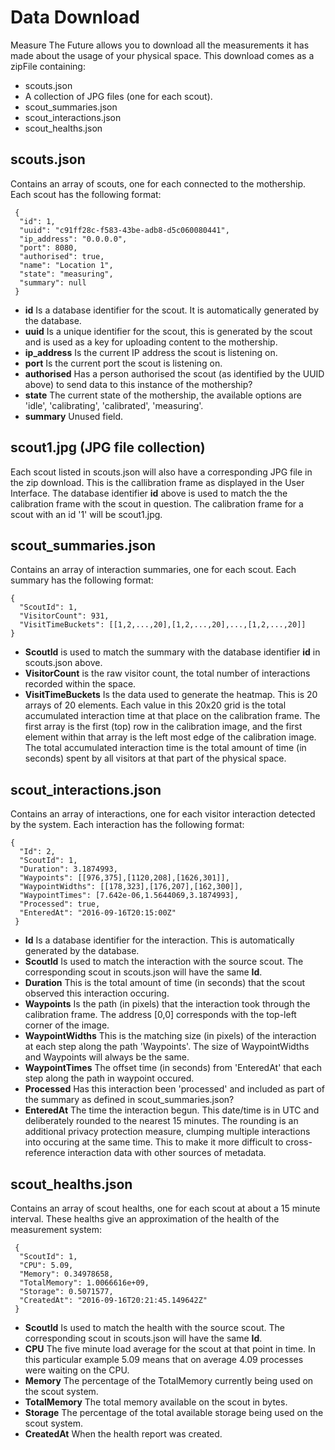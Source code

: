 # Data Download

Measure The Future allows you to download all the measurements it has made about the usage of your physical space. This download comes as a zipFile containing:

* scouts.json
* A collection of JPG files (one for each scout).
* scout_summaries.json
* scout_interactions.json
* scout_healths.json

## scouts.json

Contains an array of scouts, one for each connected to the mothership. Each scout has the following format:

```
 {
  "id": 1,
  "uuid": "c91ff28c-f583-43be-adb8-d5c060080441",
  "ip_address": "0.0.0.0",
  "port": 8080,
  "authorised": true,
  "name": "Location 1",
  "state": "measuring",
  "summary": null
 }
```

* **id** Is a database identifier for the scout. It is automatically generated by the database.
* **uuid** Is a unique identifier for the scout, this is generated by the scout and is used as a key for uploading content to the mothership.
* **ip_address** Is the current IP address the scout is listening on.
* **port** Is the current port the scout is listening on.
* **authorised** Has a person authorised the scout (as identified by the UUID above) to send data to this instance of the mothership?
* **state** The current state of the mothership, the available options are 'idle', 'calibrating', 'calibrated', 'measuring'.
* **summary** Unused field.

## scout1.jpg (JPG file collection)

Each scout listed in scouts.json will also have a corresponding JPG file in the zip download. This is the callibration frame as displayed in the User Interface. The database identifier **id** above is used to match the the calibration frame with the scout in question. The calibration frame for a scout with an id '1' will be scout1.jpg.

## scout_summaries.json

Contains an array of interaction summaries, one for each scout. Each summary has the following format:

```
{
  "ScoutId": 1,
  "VisitorCount": 931,
  "VisitTimeBuckets": [[1,2,...,20],[1,2,...,20],...,[1,2,...,20]]
}
```

* **ScoutId** is used to match the summary with the database identifier **id** in scouts.json above.
* **VisitorCount** is the raw visitor count, the total number of interactions recorded within the space.
* **VisitTimeBuckets** Is the data used to generate the heatmap. This is 20 arrays of 20 elements. Each value in this 20x20 grid is the total accumulated interaction time at that place on the calibration frame. The first array is the first (top) row in the calibration image, and the first element within that array is the left most edge of the calibration image. The total accumulated interaction time is the total amount of time (in seconds) spent by all visitors at that part of the physical space.

## scout_interactions.json

Contains an array of interactions, one for each visitor interaction detected by the system. Each interaction has the following format:

```
{
  "Id": 2,
  "ScoutId": 1,
  "Duration": 3.1874993,
  "Waypoints": [[976,375],[1120,208],[1626,301]],
  "WaypointWidths": [[178,323],[176,207],[162,300]],
  "WaypointTimes": [7.642e-06,1.5644069,3.1874993],
  "Processed": true,
  "EnteredAt": "2016-09-16T20:15:00Z"
 }
```

* **Id** Is a database identifier for the interaction. This is automatically generated by the database.
* **ScoutId** Is used to match the interaction with the source scout. The corresponding scout in scouts.json will have the same **Id**.
* **Duration** This is the total amount of time (in seconds) that the scout observed this interaction occuring.
* **Waypoints** Is the path (in pixels) that the interaction took through the calibration frame. The address [0,0] corresponds with the top-left corner of the image.
* **WaypointWidths** This is the matching size (in pixels) of the interaction at each step along the path 'Waypoints'. The size of WaypointWidths and Waypoints will always be the same.
* **WaypointTimes** The offset time (in seconds) from 'EnteredAt' that each step along the path in waypoint occured.
* **Processed** Has this interaction been 'processed' and included as part of the summary as defined in scout_summaries.json?
* **EnteredAt** The time the interaction begun. This date/time is in UTC and deliberately rounded to the nearest 15 minutes. The rounding is an additional privacy protection measure, clumping multiple interactions into occuring at the same time. This to make it more difficult to cross-reference interaction data with other sources of metadata.

## scout_healths.json

Contains an array of scout healths, one for each scout at about a 15 minute interval. These healths give an approximation of the health of the measurement system:

```
 {
  "ScoutId": 1,
  "CPU": 5.09,
  "Memory": 0.34978658,
  "TotalMemory": 1.0066616e+09,
  "Storage": 0.5071577,
  "CreatedAt": "2016-09-16T20:21:45.149642Z"
 }
 ```

* **ScoutId** Is used to match the health with the source scout. The corresponding scout in scouts.json will have the same **Id**.
* **CPU** The five minute load average for the scout at that point in time. In this particular example 5.09 means that on average 4.09 processes were waiting on the CPU.
* **Memory** The percentage of the TotalMemory currently being used on the scout system.
* **TotalMemory** The total memory available on the scout in bytes.
* **Storage** The percentage of the total available storage being used on the scout system.
* **CreatedAt** When the health report was created.
